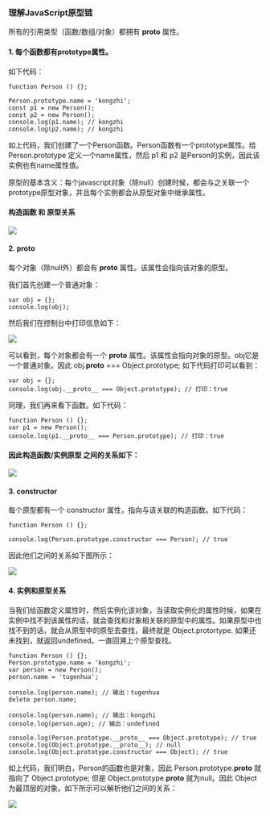
### 理解JavaScript原型链

  所有的引用类型（函数/数组/对象）都拥有 __proto__ 属性。 

#### 1. 每个函数都有prototype属性。
  如下代码：
```
function Person () {};

Person.prototype.name = 'kongzhi';
const p1 = new Person();
const p2 = new Person();
console.log(p1.name); // kongzhi
console.log(p2.name); // kongzhi
```

  如上代码，我们创建了一个Person函数。Person函数有一个prototype属性。给Person.prototype 定义一个name属性，然后 p1 和 p2 是Person的实例，因此该实例也有name属性值。

  原型的基本含义：每个javascript对象（除null）创建时候，都会与之关联一个prototype原型对象，并且每个实例都会从原型对象中继承属性。

#### 构造函数 和 原型关系

<img src="https://raw.githubusercontent.com/tugenhua0707/react-collection/master/images/21.png" /> <br />

#### 2. __proto__

  每个对象（除null外）都会有 __proto__ 属性。该属性会指向该对象的原型。

  我们首先创建一个普通对象：
```
var obj = {};
console.log(obj);
```
  然后我们在控制台中打印信息如下：

<img src="https://raw.githubusercontent.com/tugenhua0707/react-collection/master/images/20.jpg" /> <br />

  可以看到，每个对象都会有一个 __proto__ 属性。该属性会指向对象的原型。obj它是一个普通对象。因此 obj.__proto__ === Object.prototype;
如下代码打印可以看到：
```
var obj = {};
console.log(obj.__proto__ === Object.prototype); // 打印：true
```
  同理，我们再来看下函数。如下代码：
```
function Person () {};
var p1 = new Person();
console.log(p1.__proto__ === Person.prototype); // 打印：true
```
#### 因此构造函数/实例原型 之间的关系如下：

<img src="https://raw.githubusercontent.com/tugenhua0707/react-collection/master/images/22.png" /> <br />

#### 3. constructor 

  每个原型都有一个 constructor 属性，指向与该关联的构造函数。如下代码：
```
function Person () {};

console.log(Person.prototype.constructor === Person); // true
```
  因此他们之间的关系如下图所示：

<img src="https://raw.githubusercontent.com/tugenhua0707/react-collection/master/images/23.png" /> <br />

#### 4. 实例和原型关系

  当我们给函数定义属性时，然后实例化该对象，当读取实例化的属性时候，如果在实例中找不到该属性的话，就会查找和对象相关联的原型中的属性。如果原型中也找不到的话，就会从原型中的原型去查找，最终就是 Object.protortype. 如果还未找到，就返回undefined。一直回溯上个原型查找。
```
function Person () {};
Person.prototype.name = 'kongzhi';
var person = new Person();
person.name = 'tugenhua';

console.log(person.name); // 输出：tugenhua
delete person.name;

console.log(person.name); // 输出：kongzhi
console.log(person.age); // 输出：undefined

console.log(Person.prototype.__proto__ === Object.prototype); // true
console.log(Object.prototype.__proto__); // null
console.log(Object.prototype.constructor === Object); // true 
```
  如上代码，我们明白，Person的函数也是对象，因此 Person.prototype.__proto__ 就指向了 Object.prototype; 但是 Object.prototype.__proto__ 就为null。因此 Object为最顶层的对象。如下所示可以解析他们之间的关系：

<img src="https://raw.githubusercontent.com/tugenhua0707/react-collection/master/images/24.png" /> <br />
